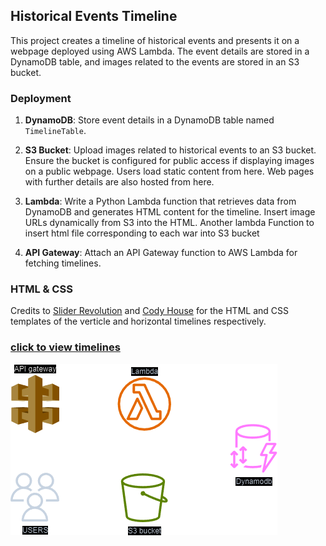 ## Historical Events Timeline

This project creates a timeline of historical events and presents it on a webpage deployed using AWS Lambda. The event details are stored in a DynamoDB table, and images related to the events are stored in an S3 bucket.

### Deployment

1. **DynamoDB**: Store event details in a DynamoDB table named `TimelineTable`.

2. **S3 Bucket**: Upload images related to historical events to an S3 bucket. Ensure the bucket is configured for public access if displaying images on a public webpage. Users load static content from here. Web pages with further details are also hosted from here.

3. **Lambda**: Write a Python Lambda function that retrieves data from DynamoDB and generates HTML content for the timeline. Insert image URLs dynamically from S3 into the HTML. Another lambda Function to insert html file corresponding to each war into S3 bucket  

4. **API Gateway**: Attach an API Gateway function to AWS Lambda for fetching timelines. 

### HTML & CSS 

Credits to [Slider Revolution](https://www.sliderrevolution.com/resources/css-timeline/) and [Cody House](https://codyhouse.co/gem/horizontal-timeline) for the HTML and CSS templates of the verticle and horizontal timelines respectively.

### [click to view timelines ](https://f29c23hkj0.execute-api.us-east-1.amazonaws.com/TimelineLambda)



  ![Image Description](https://github.com/kvnsai/Timeline/blob/main/TimelineDeployment.png?raw=true)
